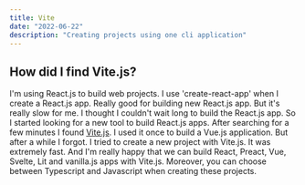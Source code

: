 ```yaml
---
title: Vite
date: "2022-06-22"
description: "Creating projects using one cli application"
---
```


## How did I find Vite.js?
I'm using React.js to build web projects. I use 'create-react-app' when I create a React.js app. Really good for building new React.js app. But it's really slow for me. I thought I couldn't wait long to build the React.js app. So I started looking for a new tool to build React.js apps.
After searching for a few minutes I found [Vite.js](https://vitejs.dev/). I used it once to build a Vue.js application. But after a while I forgot. I tried to create a new project with Vite.js. It was extremely fast. And I'm really happy that we can build React, Preact, Vue, Svelte, Lit and vanilla.js apps with Vite.js. Moreover, you can choose between Typescript and Javascript when creating these projects.
